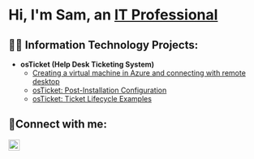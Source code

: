 <h1>Hi, I'm Sam, an <a href="https://www.linkedin.com/in/raiford-w-03310552/">IT Professional</a></h1>

<h2>👨‍💻 Information Technology Projects:</h2>

- <b>osTicket (Help Desk Ticketing System)</b>
  - [Creating a virtual machine in Azure and connecting with remote desktop](https://github.com/samuelrww/)
  - [osTicket: Post-Installation Configuration](https://github.com/samuelrww/post-install-config)
  - [osTicket: Ticket Lifecycle Examples](https://github.com/samuelrww/ticket-lifecycle)


<h2>🤳Connect with me:</h2>

[<img align="left" alt="Josh | LinkedIn" width="22px" src="https://cdn.jsdelivr.net/npm/simple-icons@v3/icons/linkedin.svg" />][linkedin]

[linkedin]: https://www.linkedin.com/in/raiford-w-03310552

